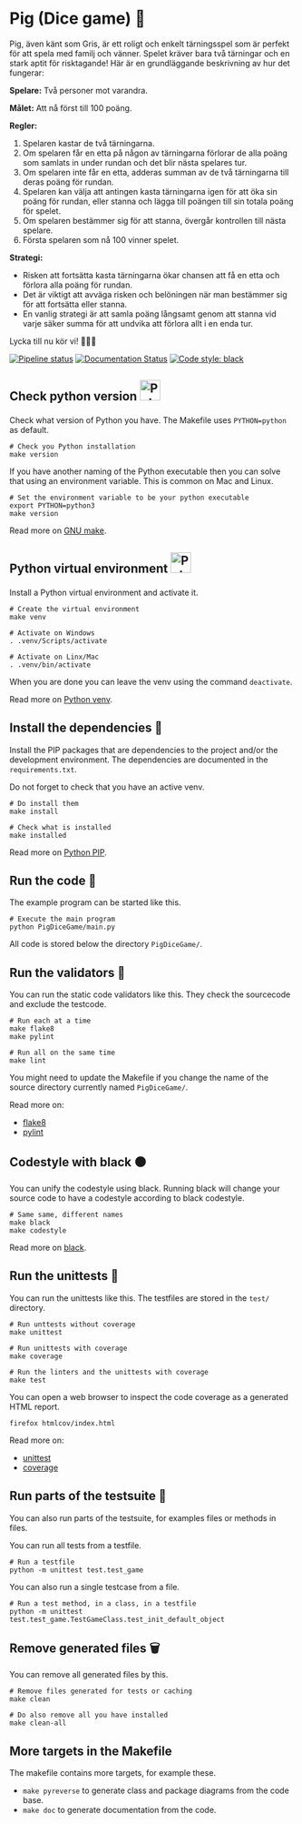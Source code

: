 Pig (Dice game)  🐷
==========================

Pig, även känt som Gris, är ett roligt och enkelt tärningsspel som är perfekt för att spela med familj och vänner. Spelet kräver bara två tärningar och en stark aptit för risktagande! Här är en grundläggande beskrivning av hur det fungerar:

**Spelare:** Två personer mot varandra.

**Målet:** Att nå först till 100 poäng.

**Regler:**

1. Spelaren kastar de två tärningarna.
2. Om spelaren får en etta på någon av tärningarna förlorar de alla poäng som samlats in under rundan och det blir nästa spelares tur.
3. Om spelaren inte får en etta, adderas summan av de två tärningarna till deras poäng för rundan.
4. Spelaren kan välja att antingen kasta tärningarna igen för att öka sin poäng för rundan, eller stanna och lägga till poängen till sin totala poäng för spelet.
5. Om spelaren bestämmer sig för att stanna, övergår kontrollen till nästa spelare.
6. Första spelaren som nå 100 vinner spelet.

**Strategi:**

- Risken att fortsätta kasta tärningarna ökar chansen att få en etta och förlora alla poäng för rundan.
- Det är viktigt att avväga risken och belöningen när man bestämmer sig för att fortsätta eller stanna.
- En vanlig strategi är att samla poäng långsamt genom att stanna vid varje säker summa för att undvika att förlora allt i en enda tur.

Lycka till nu kör vi! 🎲🎲😃

[![Pipeline status](https://gitlab.com/mikael-roos/python-template/badges/main/pipeline.svg)](https://gitlab.com/mikael-roos/python-template/-/pipelines)
[![Documentation Status](https://readthedocs.org/projects/a-python-project-template-codestyle-and-linters-included/badge/?version=latest)](https://a-python-project-template-codestyle-and-linters-included.readthedocs.io/en/latest/?badge=latest)
[![Code style: black](https://img.shields.io/badge/code%20style-black-000000.svg)](https://github.com/psf/black)


Check python version <img src="https://raw.githubusercontent.com/danielcranney/readme-generator/main/public/icons/skills/python-colored.svg" width="36" height="36" alt="Python" /></a></p> 
--------------------------

Check what version of Python you have. The Makefile uses `PYTHON=python` as default.

```
# Check you Python installation
make version
```

If you have another naming of the Python executable then you can solve that using an environment variable. This is common on Mac and Linux.

```
# Set the environment variable to be your python executable
export PYTHON=python3
make version
```

Read more on [GNU make](https://www.gnu.org/software/make/manual/make.html).



Python virtual environment <img src="https://raw.githubusercontent.com/danielcranney/readme-generator/main/public/icons/skills/python-colored.svg" width="36" height="36" alt="Python" /></a></p>
--------------------------

Install a Python virtual environment and activate it.

```
# Create the virtual environment
make venv

# Activate on Windows
. .venv/Scripts/activate

# Activate on Linx/Mac
. .venv/bin/activate
```

When you are done you can leave the venv using the command `deactivate`.

Read more on [Python venv](https://docs.python.org/3/library/venv.html).



Install the dependencies   💾
--------------------------

Install the PIP packages that are dependencies to the project and/or the development environment. The dependencies are documented in the `requirements.txt`.

Do not forget to check that you have an active venv.

```
# Do install them
make install

# Check what is installed
make installed
```

Read more on [Python PIP](https://pypi.org/project/pip/).



Run the code   🏃
--------------------------

The example program can be started like this.

```
# Execute the main program
python PigDiceGame/main.py
```

All code is stored below the directory `PigDiceGame/`.



Run the validators   🏃
--------------------------

You can run the static code validators like this. They check the sourcecode and exclude the testcode.

```
# Run each at a time
make flake8
make pylint

# Run all on the same time
make lint
```

You might need to update the Makefile if you change the name of the source directory currently named `PigDiceGame/`.

Read more on:

* [flake8](https://flake8.pycqa.org/en/latest/)
* [pylint](https://pylint.org/)



Codestyle with black ⚫
--------------------------

You can unify the codestyle using black. Running black will change your source code to have a codestyle according to black codestyle.

```
# Same same, different names
make black
make codestyle
```

Read more on [black](https://pypi.org/project/black/).



Run the unittests   🏃
--------------------------

You can run the unittests like this. The testfiles are stored in the `test/` directory.

```
# Run unttests without coverage
make unittest

# Run unittests with coverage
make coverage

# Run the linters and the unittests with coverage
make test
```

You can open a web browser to inspect the code coverage as a generated HTML report.

```
firefox htmlcov/index.html
```

Read more on:

* [unittest](https://docs.python.org/3/library/unittest.html)
* [coverage](https://coverage.readthedocs.io/)



Run parts of the testsuite   🏃
--------------------------

You can also run parts of the testsuite, for examples files or methods in files.

You can run all tests from a testfile.

```
# Run a testfile
python -m unittest test.test_game
```

You can also run a single testcase from a file.

```
# Run a test method, in a class, in a testfile
python -m unittest test.test_game.TestGameClass.test_init_default_object
```



Remove generated files   🗑️
--------------------------

You can remove all generated files by this.

```
# Remove files generated for tests or caching
make clean

# Do also remove all you have installed
make clean-all
```



More targets in the Makefile
--------------------------

The makefile contains more targets, for example these.

* `make pyreverse` to generate class and package diagrams from the code base.
* `make doc` to generate documentation from the code.


